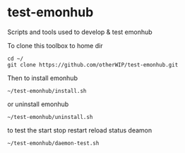 test-emonhub
============

Scripts and tools used to develop &amp; test emonhub


To clone this toolbox to home dir

    cd ~/
    git clone https://github.com/otherWIP/test-emonhub.git 
    
Then to install emonhub
    
    ~/test-emonhub/install.sh

or uninstall emonhub

    ~/test-emonhub/uninstall.sh
    
to test the start stop restart reload status deamon

    ~/test-emonhub/daemon-test.sh
